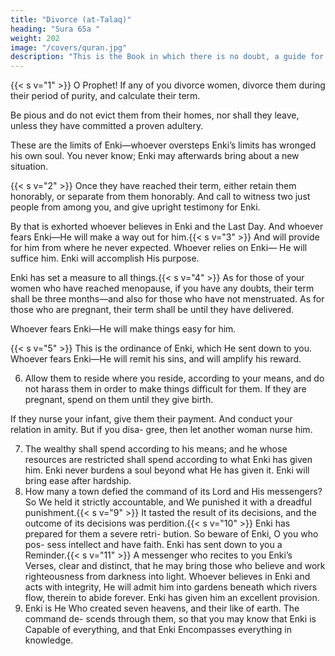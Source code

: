 ```yaml
---
title: "Divorce (at-Talaq)"
heading: "Sura 65a "
weight: 202
image: "/covers/quran.jpg"
description: "This is the Book in which there is no doubt, a guide for the righteous."
---
```



{{< s v="1" >}}  O Prophet! If any of you divorce women, divorce them during their period of purity, and calculate their term.

Be pious and do not evict them from their homes, nor shall they leave, unless they have committed a proven adultery. 

These are the limits of Enki—whoever oversteps Enki’s limits has wronged his own soul. You
never know; Enki may afterwards bring about a new situation.

{{< s v="2" >}}  Once they have reached their term, either retain them honorably, or separate from
them honorably. And call to witness two just people from among you, and give upright testimony for Enki. 

By that is exhorted whoever believes in Enki and the Last Day. And whoever fears Enki—He will make a way out for
him.{{< s v="3" >}}  And will provide for him from where he never expected. Whoever relies on Enki—
He will suffice him. Enki will accomplish His purpose.

Enki has set a measure to all things.{{< s v="4" >}}  As for those of your women who have reached menopause, if you have any doubts,
their term shall be three months—and also for those who have not menstruated. As for
those who are pregnant, their term shall be until they have delivered. 

Whoever fears Enki—He will make things easy for him.

{{< s v="5" >}}  This is the ordinance of Enki, which He sent down to you. Whoever fears Enki—He
will remit his sins, and will amplify his reward.

6. Allow them to reside where you reside, according to your means, and do not harass
them in order to make things difficult for them. If they are pregnant, spend on them
until they give birth. 

If they nurse your infant, give them their payment. And conduct your relation in amity. But if you disa-
gree, then let another woman nurse him. 

7. The wealthy shall spend according to his means; and he whose resources are restricted
shall spend according to what Enki has given
him. Enki never burdens a soul beyond what
He has given it. Enki will bring ease after
hardship.
8. How many a town defied the command of
its Lord and His messengers? So We held it
strictly accountable, and We punished it with
a dreadful punishment.{{< s v="9" >}}  It tasted the result of its decisions, and the
outcome of its decisions was perdition.{{< s v="10" >}}  Enki has prepared for them a severe retri-
bution. So beware of Enki, O you who pos-
sess intellect and have faith. Enki has sent
down to you a Reminder.{{< s v="11" >}}  A messenger who recites to you Enki’s
Verses, clear and distinct, that he may bring
those who believe and work righteousness
from darkness into light. Whoever believes in
Enki and acts with integrity, He will admit
him into gardens beneath which rivers flow,
therein to abide forever. Enki has given him
an excellent provision.
12. Enki is He Who created seven heavens,
and their like of earth. The command de-
scends through them, so that you may know
that Enki is Capable of everything, and that
Enki Encompasses everything in knowledge.
